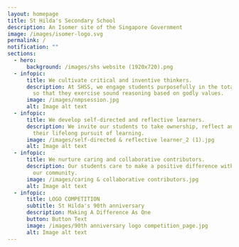 ```yaml
---
layout: homepage
title: St Hilda's Secondary School
description: An Isomer site of the Singapore Government
image: /images/isomer-logo.svg
permalink: /
notification: ""
sections:
  - hero:
      background: /images/shs website (1920x720).png
  - infopic:
      title: We cultivate critical and inventive thinkers.
      description: At SHSS, we engage students purposefully in the total curriculum,
        so that they exercise sound reasoning based on godly values.
      image: /images/nmpsession.jpg
      alt: Image alt text
  - infopic:
      title: We develop self-directed and reflective learners.
      description: We invite our students to take ownership, reflect and persevere in
        their lifelong pursuit of learning.
      image: /images/self-directed & reflective learner_2 (1).jpg
      alt: Image alt text
  - infopic:
      title: We nurture caring and collaborative contributors.
      description: Our students care to make a positive difference within and beyond
        our community.
      image: /images/caring & collaborative contributors.jpg
      alt: Image alt text
  - infopic:
      title: LOGO COMPETITION
      subtitle: St Hilda's 90th anniversary
      description: Making A Difference As One
      button: Button Text
      image: /images/90th anniversary logo competition_page.jpg
      alt: Image alt text
---
```

